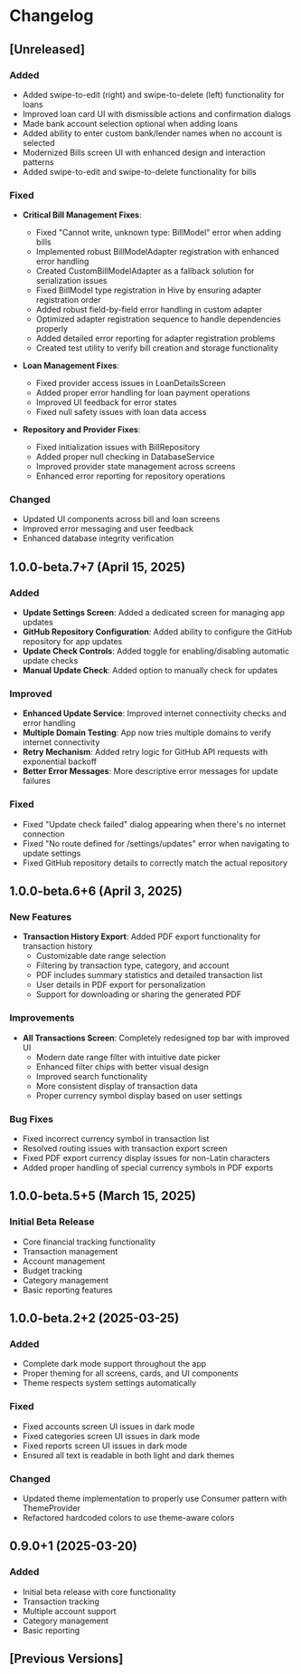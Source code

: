 # Changelog

## [Unreleased]

### Added
- Added swipe-to-edit (right) and swipe-to-delete (left) functionality for loans
- Improved loan card UI with dismissible actions and confirmation dialogs
- Made bank account selection optional when adding loans
- Added ability to enter custom bank/lender names when no account is selected
- Modernized Bills screen UI with enhanced design and interaction patterns
- Added swipe-to-edit and swipe-to-delete functionality for bills

### Fixed
- **Critical Bill Management Fixes**:
  - Fixed "Cannot write, unknown type: BillModel" error when adding bills
  - Implemented robust BillModelAdapter registration with enhanced error handling
  - Created CustomBillModelAdapter as a fallback solution for serialization issues
  - Fixed BillModel type registration in Hive by ensuring adapter registration order
  - Added robust field-by-field error handling in custom adapter
  - Optimized adapter registration sequence to handle dependencies properly
  - Added detailed error reporting for adapter registration problems
  - Created test utility to verify bill creation and storage functionality

- **Loan Management Fixes**:
  - Fixed provider access issues in LoanDetailsScreen
  - Added proper error handling for loan payment operations
  - Improved UI feedback for error states
  - Fixed null safety issues with loan data access

- **Repository and Provider Fixes**:
  - Fixed initialization issues with BillRepository
  - Added proper null checking in DatabaseService
  - Improved provider state management across screens
  - Enhanced error reporting for repository operations

### Changed
- Updated UI components across bill and loan screens
- Improved error messaging and user feedback
- Enhanced database integrity verification

## 1.0.0-beta.7+7 (April 15, 2025)

### Added
- **Update Settings Screen**: Added a dedicated screen for managing app updates
- **GitHub Repository Configuration**: Added ability to configure the GitHub repository for app updates
- **Update Check Controls**: Added toggle for enabling/disabling automatic update checks
- **Manual Update Check**: Added option to manually check for updates

### Improved
- **Enhanced Update Service**: Improved internet connectivity checks and error handling
- **Multiple Domain Testing**: App now tries multiple domains to verify internet connectivity
- **Retry Mechanism**: Added retry logic for GitHub API requests with exponential backoff
- **Better Error Messages**: More descriptive error messages for update failures

### Fixed
- Fixed "Update check failed" dialog appearing when there's no internet connection
- Fixed "No route defined for /settings/updates" error when navigating to update settings
- Fixed GitHub repository details to correctly match the actual repository

## 1.0.0-beta.6+6 (April 3, 2025)

### New Features
- **Transaction History Export**: Added PDF export functionality for transaction history
  - Customizable date range selection
  - Filtering by transaction type, category, and account
  - PDF includes summary statistics and detailed transaction list
  - User details in PDF export for personalization
  - Support for downloading or sharing the generated PDF

### Improvements
- **All Transactions Screen**: Completely redesigned top bar with improved UI
  - Modern date range filter with intuitive date picker
  - Enhanced filter chips with better visual design
  - Improved search functionality
  - More consistent display of transaction data
  - Proper currency symbol display based on user settings

### Bug Fixes
- Fixed incorrect currency symbol in transaction list
- Resolved routing issues with transaction export screen
- Fixed PDF export currency display issues for non-Latin characters
- Added proper handling of special currency symbols in PDF exports

## 1.0.0-beta.5+5 (March 15, 2025)

### Initial Beta Release
- Core financial tracking functionality
- Transaction management
- Account management
- Budget tracking
- Category management
- Basic reporting features

## 1.0.0-beta.2+2 (2025-03-25)

### Added
- Complete dark mode support throughout the app
- Proper theming for all screens, cards, and UI components
- Theme respects system settings automatically

### Fixed
- Fixed accounts screen UI issues in dark mode
- Fixed categories screen UI issues in dark mode
- Fixed reports screen UI issues in dark mode
- Ensured all text is readable in both light and dark themes

### Changed
- Updated theme implementation to properly use Consumer pattern with ThemeProvider
- Refactored hardcoded colors to use theme-aware colors

## 0.9.0+1 (2025-03-20)

### Added
- Initial beta release with core functionality
- Transaction tracking
- Multiple account support
- Category management
- Basic reporting

## [Previous Versions]

<!-- Previous changelog entries go here --> 
